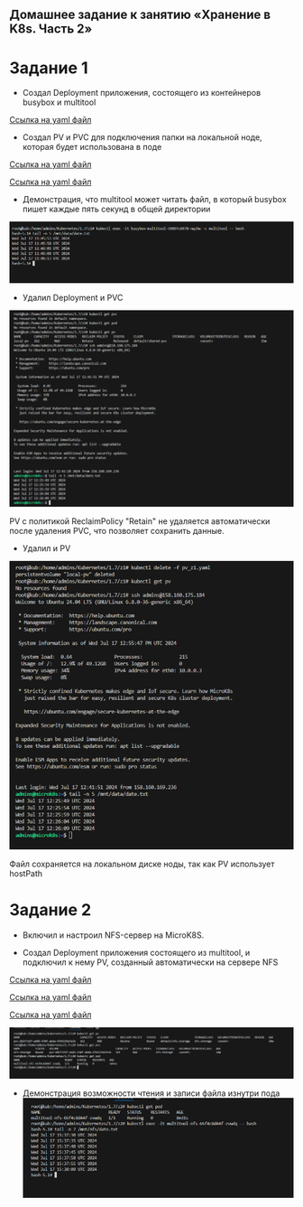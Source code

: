 ## Домашнее задание к занятию «Хранение в K8s. Часть 2»

# Задание 1
- Создал  Deployment приложения, состоящего из контейнеров busybox и multitool

[Ссылка на yaml файл](https://github.com/bogkofe/Kubernetes/blob/master/2.2/z1/deployment_z1.yaml)

- Создал PV и PVC для подключения папки на локальной ноде, которая будет использована в поде

[Ссылка на yaml файл](https://github.com/bogkofe/Kubernetes/blob/master/2.2/z1/pv_z1.yaml)

[Ссылка на yaml файл](https://github.com/bogkofe/Kubernetes/blob/master/2.2/z1/pvc_z1.yaml)

- Демонстрация, что multitool может читать файл, в который busybox пишет каждые пять секунд в общей директории

![image](https://github.com/bogkofe/Kubernetes/blob/master/2.2/files/1.png)

- Удалил Deployment и PVC

![image](https://github.com/bogkofe/Kubernetes/blob/master/2.2/files/2.png)

PV с политикой ReclaimPolicy "Retain" не удаляется автоматически после удаления PVC, что позволяет сохранить данные.

- Удалил и PV

![image](https://github.com/bogkofe/Kubernetes/blob/master/2.2/files/3.png)

Файл сохраняется на локальном диске ноды, так как PV использует hostPath

# Задание 2 
- Включил и настроил NFS-сервер на MicroK8S.

- Создал Deployment приложения состоящего из multitool, и подключил к нему PV, созданный автоматически на сервере NFS

[Ссылка на yaml файл](https://github.com/bogkofe/Kubernetes/blob/master/2.2/z2/deployment_z2.yaml)

[Ссылка на yaml файл](https://github.com/bogkofe/Kubernetes/blob/master/2.2/z2/pvc_z2.yaml)

[Ссылка на yaml файл](https://github.com/bogkofe/Kubernetes/blob/master/2.2/z2/sc_z2.yaml)

![image](https://github.com/bogkofe/Kubernetes/blob/master/2.2/files/4.png)

- Демонстрация возможности чтения и записи файла изнутри пода
![image](https://github.com/bogkofe/Kubernetes/blob/master/2.2/files/5.png)
